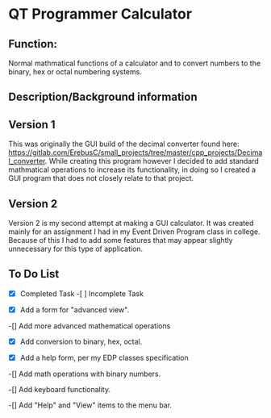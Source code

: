 QT Programmer Calculator
========================

Function: 
---------

Normal mathmatical functions of a calculator and to convert numbers to the binary, hex or octal numbering systems.

Description/Background information
----------------------------------

Version 1
---------

This was originally the GUI build of the decimal converter found here: https://gitlab.com/ErebusC/small_projects/tree/master/cpp_projects/Decimal_converter. While creating this program however I decided to add standard mathmatical operations to increase its functionality, in doing so I created a GUI program that does not closely relate to that project. 

Version 2
---------

Version 2 is my second attempt at making a GUI calculator. It was created mainly for an assignment I had in my Event Driven Program class in college. Because of this I had to add some features that may appear slightly unnecessary for this type of application.

To Do List
----------

-[x] Completed Task -[ ] Incomplete Task

-[x] Add a form for "advanced view".  

-[] Add more advanced mathematical operations

-[x] Add conversion to binary, hex, octal.

-[x] Add a help form, per my EDP classes specification

-[] Add math operations with binary numbers.

-[] Add keyboard functionality.

-[] Add "Help" and "View" items to the menu bar. 
